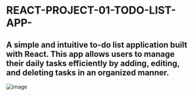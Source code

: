 # REACT-PROJECT-01-TODO-LIST-APP-
## A simple and intuitive to-do list application built with React. This app allows users to manage their daily tasks efficiently by adding, editing, and deleting tasks in an organized manner.
![image](https://github.com/user-attachments/assets/9c5d7cba-d4a1-49ea-aaa0-4e6b4e23bd2d)

